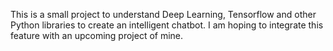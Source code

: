 This is a small project to understand Deep Learning, Tensorflow and other Python libraries to create an intelligent chatbot. I am hoping to integrate this feature with an upcoming project of mine.